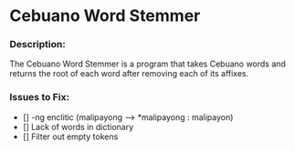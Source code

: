 # Cebuano Word Stemmer

### Description:

The Cebuano Word Stemmer is a program that takes Cebuano words and returns the root of each word after removing each of its affixes.

### Issues to Fix:
- [] -ng enclitic (malipayong --> *malipayong : malipayon)
- [] Lack of words in dictionary
- [] Filter out empty tokens